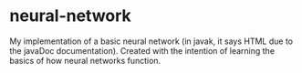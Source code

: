 # neural-network
My implementation of a basic neural network (in javak, it says HTML due to the javaDoc documentation). Created with the intention of learning the basics of how neural networks function. 
